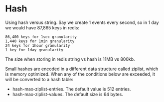 # Hash 

Using hash versus string. Say we create 1 events every second, so in 1 day we would have 87,865 keys in redis:

```
86,400 keys for 1sec granularity 
1,440 keys for 1min granularity
24 keys for 1hour granularity
1 key for 1day granularity
```


The size when storing in redis string vs hash is 11MB vs 800kb.

Small hashes are encoded in a different data structure called ziplist, which is memory optimized. When any of the conditions below are exceeded, it will be converted to a hash table:

- hash-max-ziplist-entries. The default value is 512 entries.
- hash-max-ziplist-values. The default size is 64 bytes.
